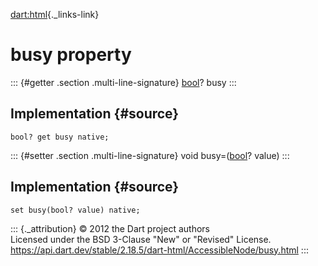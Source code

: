 [dart:html](../../dart-html/dart-html-library){._links-link}

busy property
=============

::: {#getter .section .multi-line-signature}
[bool](../../dart-core/bool-class)? busy
:::

Implementation {#source}
--------------

``` {.language-dart data-language="dart"}
bool? get busy native;
```

::: {#setter .section .multi-line-signature}
void busy=([bool](../../dart-core/bool-class)? value)
:::

Implementation {#source}
--------------

``` {.language-dart data-language="dart"}
set busy(bool? value) native;
```

::: {._attribution}
© 2012 the Dart project authors\
Licensed under the BSD 3-Clause \"New\" or \"Revised\" License.\
<https://api.dart.dev/stable/2.18.5/dart-html/AccessibleNode/busy.html>
:::
